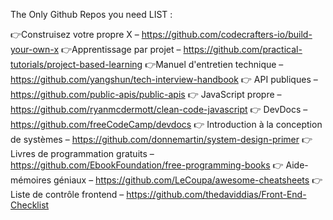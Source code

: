 
The Only Github Repos you need LIST  :

👉Construisez votre propre X – https://github.com/codecrafters-io/build-your-own-x
👉Apprentissage par projet – https://github.com/practical-tutorials/project-based-learning
👉Manuel d'entretien technique – https://github.com/yangshun/tech-interview-handbook
👉 API publiques – https://github.com/public-apis/public-apis
👉 JavaScript propre – https://github.com/ryanmcdermott/clean-code-javascript
👉 DevDocs – https://github.com/freeCodeCamp/devdocs
👉 Introduction à la conception de systèmes – https://github.com/donnemartin/system-design-primer
👉 Livres de programmation gratuits – https://github.com/EbookFoundation/free-programming-books
👉 Aide-mémoires géniaux – https://github.com/LeCoupa/awesome-cheatsheets
👉 Liste de contrôle frontend – https://github.com/thedaviddias/Front-End-Checklist
